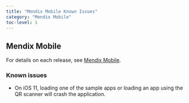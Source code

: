 ```yaml
---
title: "Mendix Mobile Known Issues"
category: "Mendix Mobile"
toc-level: 1
---
```


## Mendix Mobile

For details on each release, see [Mendix Mobile](index).

### Known issues

* On iOS 11, loading one of the sample apps or loading an app using the QR scanner will crash the application.
